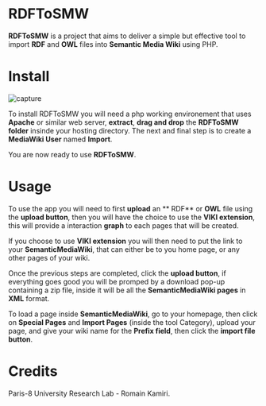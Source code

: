 # RDFToSMW

**RDFToSMW** is a project that aims to deliver a simple but effective tool to import **RDF** and **OWL** files into **Semantic Media Wiki** using PHP.


# Install
![capture](https://cdn.discordapp.com/attachments/724983855676784710/726062572968869978/Capture_decran_1.png)

To install RDFToSMW you will need a php working environement that uses **Apache** or similar web server, **extract**, **drag and drop** the **RDFToSMW folder** insinde your hosting directory.
The next and final step is to create a **MediaWiki User** named **Import**.

You are now ready to use **RDFToSMW**.

# Usage
To use the app you will need to first **upload** an ** RDF** or **OWL** file using the **upload button**, then you will have the choice to use the **VIKI extension**, this will provide a interaction **graph** to each pages that will be created.

If you choose to use **VIKI extension** you will then need to put the link to your **SemanticMediaWiki**, that can either be to you home page, or any other pages of your wiki.

Once the previous steps are completed, click the **upload button**, if everything goes good you will be promped by a download pop-up containing a zip file, inside it will be all the **SemanticMediaWiki pages** in **XML** format.

To load a page inside **SemanticMediaWiki**, go to your homepage, then click on **Special Pages** and **Import Pages** (inside the tool Category), upload your page, and give your wiki name for the **Prefix field**, then click the **import file button**.

# Credits

Paris-8 University Research Lab - Romain Kamiri.
